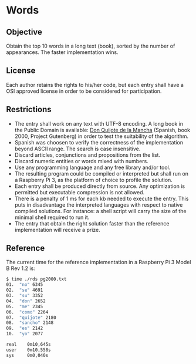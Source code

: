 # Words

## Objective
Obtain the top 10 words in a long text (book), sorted by the number of appearances. The faster implementation wins.

## License
Each author retains the rights to his/her code, but each entry shall have a OSI approved license in order to be considered for participation.

## Restrictions
- The entry shall work on any text with UTF-8 encoding. A long book in the Public Domain is available: [Don Quijote de la Mancha](http://www.gutenberg.org/cache/epub/2000/pg2000.txt) (Spanish, book 2000, Project Gutenberg) in order to test the suitability of the algorithm.
- Spanish was choosen to verify the correctness of the implementation beyond ASCII range. The search is case insensitive.
- Discard articles, conjunctions and propositions from the list.
- Discard numeric entities or words mixed with numbers.
- Use any programming language and any free library and/or tool.
- The resulting program could be compiled or interpreted but shall run on a Raspberry Pi 3, as the platform of choice to profile the solution.
- Each entry shall be produced directly from source. Any optimization is permitted but executable compression is not allowed.
- There is a penalty of 1 ms for each kb needed to execute the entry. This puts in disadvantage the interpreted languages with respect to native compiled solutions. For instance: a shell script will carry the size of the minimal shell required to run it.
- The entry that obtain the right solution faster than the reference implementation will receive a prize.

## Reference
The current time for the reference implementation in a Raspberry Pi 3 Model B Rev 1.2 is:
```sh
$ time ./rds pg2000.txt
01.  "no" 6345
02.  "se" 4691
03.  "su" 3352
04.  "don" 2652
05.  "me" 2345
06.  "como" 2264
07.  "quijote" 2180
08.  "sancho" 2148
09.  "es" 2142
10.  "yo" 2077

real    0m10,645s
user    0m10,558s
sys     0m0,040s
```
